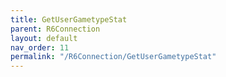 ```yaml
---
title: GetUserGametypeStat
parent: R6Connection
layout: default
nav_order: 11
permalink: "/R6Connection/GetUserGametypeStat"
---
```


